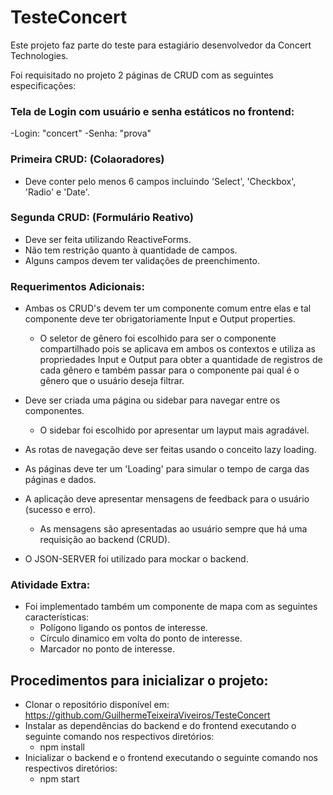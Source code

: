 # TesteConcert
Este projeto faz parte do teste para estagiário desenvolvedor da Concert Technologies.

Foi requisitado no projeto 2 páginas de CRUD com as seguintes especificações:

### Tela de Login com usuário e senha estáticos no frontend:
  -Login: "concert"
  -Senha: "prova"

### Primeira CRUD: (Colaoradores)
  - Deve conter pelo menos 6 campos incluindo 'Select', 'Checkbox', 'Radio' e 'Date'.
 
### Segunda CRUD: (Formulário Reativo)
  - Deve ser feita utilizando ReactiveForms.
  - Não tem restrição quanto à quantidade de campos.
  - Alguns campos devem ter validações de preenchimento.

### Requerimentos Adicionais:
  - Ambas os CRUD's devem ter um componente comum entre elas e tal componente deve ter obrigatoriamente Input e Output properties.
    - O seletor de gênero foi escolhido para ser o componente compartilhado pois se aplicava em ambos os contextos e utiliza as propriedades Input e Output para obter
    a quantidade de registros de cada gênero e também passar para o componente pai qual é o gênero que o usuário deseja filtrar.
  
  - Deve ser criada uma página ou sidebar para navegar entre os componentes. 
    - O sidebar foi escolhido por apresentar um layput mais agradável.
    
  - As rotas de navegação deve ser feitas usando o conceito lazy loading.
  
  - As páginas deve ter um 'Loading' para simular o tempo de carga das páginas e dados.
  
  - A aplicação deve apresentar mensagens de feedback para o usuário (sucesso e erro).
    - As mensagens são apresentadas ao usuário sempre que há uma requisição ao backend (CRUD).
    
  - O JSON-SERVER foi utilizado para mockar o backend.

### Atividade Extra:
  - Foi implementado também um componente de mapa com as seguintes características:
      - Polígono ligando os pontos de interesse.
      - Círculo dinamico em volta do ponto de interesse.
      - Marcador no ponto de interesse.
  
## Procedimentos para inicializar o projeto:
  - Clonar o repositório disponível em: https://github.com/GuilhermeTeixeiraViveiros/TesteConcert
  - Instalar as dependências do backend e do frontend executando o seguinte comando nos respectivos diretórios:
    - npm install
  - Inicializar o backend e o frontend executando o seguinte comando nos respectivos diretórios:
    - npm start
 
